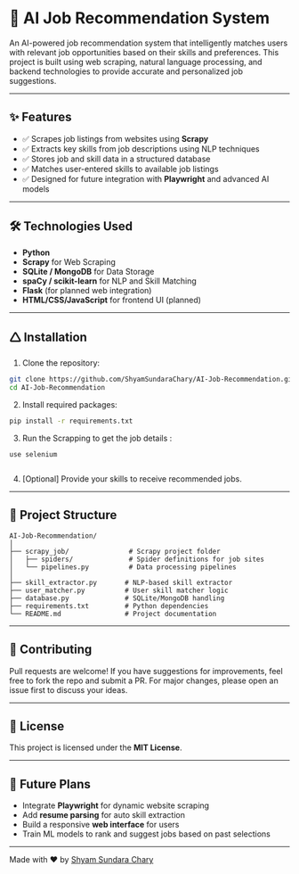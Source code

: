 # 🧠 AI Job Recommendation System

An AI-powered job recommendation system that intelligently matches users with relevant job opportunities based on their skills and preferences. This project is built using web scraping, natural language processing, and backend technologies to provide accurate and personalized job suggestions.

---

## ✨ Features

- ✅ Scrapes job listings from websites using **Scrapy**
- ✅ Extracts key skills from job descriptions using NLP techniques
- ✅ Stores job and skill data in a structured database
- ✅ Matches user-entered skills to available job listings
- ✅ Designed for future integration with **Playwright** and advanced AI models

---

## 🛠️ Technologies Used

- **Python**
- **Scrapy** for Web Scraping
- **SQLite / MongoDB** for Data Storage
- **spaCy / scikit-learn** for NLP and Skill Matching
- **Flask** (for planned web integration)
- **HTML/CSS/JavaScript** for frontend UI (planned)

---

## 🛆 Installation

1. Clone the repository:
```bash
git clone https://github.com/ShyamSundaraChary/AI-Job-Recommendation.git
cd AI-Job-Recommendation
```

2. Install required packages:
```bash
pip install -r requirements.txt
```

3. Run the Scrapping to get the job details :
```
use selenium
  
```

4. [Optional] Provide your skills to receive recommended jobs.

---

## 📂 Project Structure

```
AI-Job-Recommendation/
│
├── scrapy_job/               # Scrapy project folder
│   ├── spiders/              # Spider definitions for job sites
│   └── pipelines.py          # Data processing pipelines
│
├── skill_extractor.py       # NLP-based skill extractor
├── user_matcher.py          # User skill matcher logic
├── database.py              # SQLite/MongoDB handling
├── requirements.txt         # Python dependencies
└── README.md                # Project documentation
```

---

## 🤝 Contributing

Pull requests are welcome! If you have suggestions for improvements, feel free to fork the repo and submit a PR. For major changes, please open an issue first to discuss your ideas.

---

## 📄 License

This project is licensed under the **MIT License**.

---

## 🚀 Future Plans

- Integrate **Playwright** for dynamic website scraping
- Add **resume parsing** for auto skill extraction
- Build a responsive **web interface** for users
- Train ML models to rank and suggest jobs based on past selections

---

Made with ❤️ by [Shyam Sundara Chary](https://github.com/ShyamSundaraChary)
